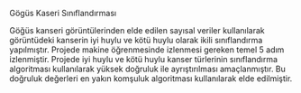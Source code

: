 
Gögüs Kaseri Sınıflandırması

Göğüs kanseri görüntülerinden elde edilen sayısal veriler kullanılarak görüntüdeki kanserin 
iyi huylu ve kötü huylu olarak ikili sınıflandırma yapılmıştır. 
Projede makine öğrenmesinde izlenmesi gereken temel 5 adım izlenmiştir. Projede iyi huylu 
ve kötü huylu kanser türlerinin sınıflandırma algoritması kullanılarak yüksek doğruluk ile 
ayrıştırılması amaçlanmıştır. Bu doğruluk değerleri en yakın komşuluk algoritması kullanılarak 
elde edilmiştir.
